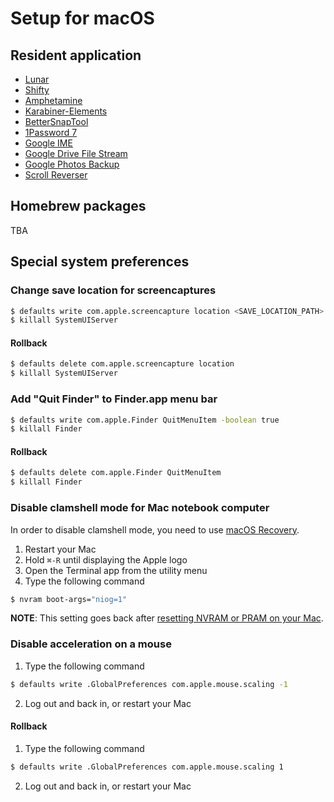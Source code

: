 # Setup for macOS
## Resident application
- [Lunar](https://lunar.fyi)
- [Shifty](https://shifty.natethompson.io/en/)
- [Amphetamine](https://apps.apple.com/jp/app/amphetamine/id937984704)
- [Karabiner-Elements](https://karabiner-elements.pqrs.org)
- [BetterSnapTool](https://apps.apple.com/jp/app/bettersnaptool/id417375580)
- [1Password 7](https://1password.com/jp/downloads/mac/)
- [Google IME](https://www.google.co.jp/ime/)
- [Google Drive File Stream](https://support.google.com/drive/answer/7329379)
- [Google Photos Backup](https://photos.google.com/apps)
- [Scroll Reverser](https://pilotmoon.com/scrollreverser/)

## Homebrew packages
TBA

## Special system preferences
### Change save location for screencaptures
```bash
$ defaults write com.apple.screencapture location <SAVE_LOCATION_PATH>
$ killall SystemUIServer
```

#### Rollback
```bash
$ defaults delete com.apple.screencapture location
$ killall SystemUIServer
```

### Add "Quit Finder" to Finder.app menu bar
```bash
$ defaults write com.apple.Finder QuitMenuItem -boolean true
$ killall Finder
```

#### Rollback
```bash
$ defaults delete com.apple.Finder QuitMenuItem
$ killall Finder
```

### Disable clamshell mode for Mac notebook computer
In order to disable clamshell mode, you need to use [macOS Recovery](https://support.apple.com/en-us/HT201314).

1. Restart your Mac
2. Hold `⌘-R` until displaying the Apple logo
3. Open the Terminal app from the utility menu
4. Type the following command
```bash
$ nvram boot-args="niog=1"
```

**NOTE**: This setting goes back after [resetting NVRAM or PRAM on your Mac](https://support.apple.com/en-us/HT204063).

### Disable acceleration on a mouse
1. Type the following command
```bash
$ defaults write .GlobalPreferences com.apple.mouse.scaling -1
```
2. Log out and back in, or restart your Mac

#### Rollback
1. Type the following command
```bash
$ defaults write .GlobalPreferences com.apple.mouse.scaling 1
```
2. Log out and back in, or restart your Mac
